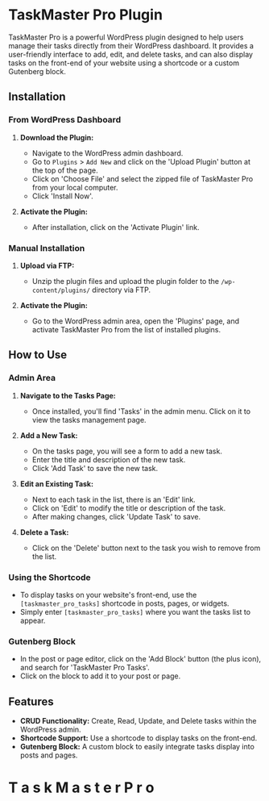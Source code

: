 # TaskMaster Pro Plugin

TaskMaster Pro is a powerful WordPress plugin designed to help users manage their tasks directly from their WordPress dashboard. It provides a user-friendly interface to add, edit, and delete tasks, and can also display tasks on the front-end of your website using a shortcode or a custom Gutenberg block.

## Installation

### From WordPress Dashboard

1. **Download the Plugin:**
    - Navigate to the WordPress admin dashboard.
    - Go to `Plugins` > `Add New` and click on the 'Upload Plugin' button at the top of the page.
    - Click on 'Choose File' and select the zipped file of TaskMaster Pro from your local computer.
    - Click 'Install Now'.

2. **Activate the Plugin:**
    - After installation, click on the 'Activate Plugin' link.

### Manual Installation

1. **Upload via FTP:**
    - Unzip the plugin files and upload the plugin folder to the `/wp-content/plugins/` directory via FTP.

2. **Activate the Plugin:**
    - Go to the WordPress admin area, open the 'Plugins' page, and activate TaskMaster Pro from the list of installed plugins.

## How to Use

### Admin Area

1. **Navigate to the Tasks Page:**
    - Once installed, you'll find 'Tasks' in the admin menu. Click on it to view the tasks management page.

2. **Add a New Task:**
    - On the tasks page, you will see a form to add a new task.
    - Enter the title and description of the new task.
    - Click 'Add Task' to save the new task.

3. **Edit an Existing Task:**
    - Next to each task in the list, there is an 'Edit' link.
    - Click on 'Edit' to modify the title or description of the task.
    - After making changes, click 'Update Task' to save.

4. **Delete a Task:**
    - Click on the 'Delete' button next to the task you wish to remove from the list.

### Using the Shortcode

- To display tasks on your website's front-end, use the `[taskmaster_pro_tasks]` shortcode in posts, pages, or widgets.
- Simply enter `[taskmaster_pro_tasks]` where you want the tasks list to appear.

### Gutenberg Block

- In the post or page editor, click on the 'Add Block' button (the plus icon), and search for 'TaskMaster Pro Tasks'.
- Click on the block to add it to your post or page.

## Features

- **CRUD Functionality:** Create, Read, Update, and Delete tasks within the WordPress admin.
- **Shortcode Support:** Use a shortcode to display tasks on the front-end.
- **Gutenberg Block:** A custom block to easily integrate tasks display into posts and pages.
#   T a s k M a s t e r P r o 
